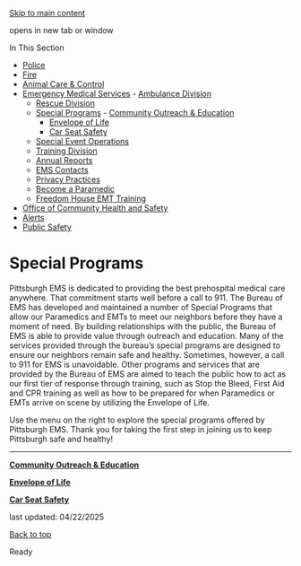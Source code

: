 [Skip to main content](https://www.pittsburghpa.gov/Safety/Emergency-Medical-Services/Special-Programs#main-content)

opens in new tab or window

In This Section

- [Police](https://www.pittsburghpa.gov/Safety/Police)
- [Fire](https://www.pittsburghpa.gov/Safety/Fire)
- [Animal Care & Control](https://www.pittsburghpa.gov/Safety/Animal-Care-Control)
- [Emergency Medical Services](https://www.pittsburghpa.gov/Safety/Emergency-Medical-Services)  - [Ambulance Division](https://www.pittsburghpa.gov/Safety/Emergency-Medical-Services/Ambulance-Division)
  - [Rescue Division](https://www.pittsburghpa.gov/Safety/Emergency-Medical-Services/Rescue-Division)
  - [Special Programs](https://www.pittsburghpa.gov/Safety/Emergency-Medical-Services/Special-Programs)    - [Community Outreach & Education](https://www.pittsburghpa.gov/Safety/Emergency-Medical-Services/Special-Programs/Community-Outreach-Education)
    - [Envelope of Life](https://www.pittsburghpa.gov/Safety/Emergency-Medical-Services/Special-Programs/Envelope-of-Life)
    - [Car Seat Safety](https://www.pittsburghpa.gov/Safety/Emergency-Medical-Services/Special-Programs/Car-Seat-Safety)
  - [Special Event Operations](https://www.pittsburghpa.gov/Safety/Emergency-Medical-Services/Special-Event-Operations)
  - [Training Division](https://www.pittsburghpa.gov/Safety/Emergency-Medical-Services/Training-Division)
  - [Annual Reports](https://www.pittsburghpa.gov/Safety/Emergency-Medical-Services/Annual-Reports)
  - [EMS Contacts](https://www.pittsburghpa.gov/Safety/Emergency-Medical-Services/EMS-Contacts)
  - [Privacy Practices](https://www.pittsburghpa.gov/Safety/Emergency-Medical-Services/Privacy-Practices)
  - [Become a Paramedic](https://www.pittsburghpa.gov/Safety/Emergency-Medical-Services/Become-a-Paramedic)
  - [Freedom House EMT Training](https://www.pittsburghpa.gov/Safety/Emergency-Medical-Services/Freedom-House-EMT-Training)
- [Office of Community Health and Safety](https://www.pittsburghpa.gov/Safety/Office-of-Community-Health-and-Safety)
- [Alerts](https://www.pittsburghpa.gov/Safety/Alerts)
- [Public Safety](https://www.pittsburghpa.gov/Safety/Public-Safety)

# Special Programs

Pittsburgh EMS is dedicated to providing the best prehospital medical care anywhere. That commitment starts well before a call to 911. The Bureau of EMS has developed and maintained a number of Special Programs that allow our Paramedics and EMTs to meet our neighbors before they have a moment of need. By building relationships with the public, the Bureau of EMS is able to provide value through outreach and education. Many of the services provided through the bureau’s special programs are designed to ensure our neighbors remain safe and healthy. Sometimes, however, a call to 911 for EMS is unavoidable. Other programs and services that are provided by the Bureau of EMS are aimed to teach the public how to act as our first tier of response through training, such as Stop the Bleed, First Aid and CPR training as well as how to be prepared for when Paramedics or EMTs arrive on scene by utilizing the Envelope of Life.

Use the menu on the right to explore the special programs offered by Pittsburgh EMS. Thank you for taking the first step in joining us to keep Pittsburgh safe and healthy!

* * *

[**Community Outreach & Education**](https://www.pittsburghpa.gov/Safety/Emergency-Medical-Services/Special-Programs/Community-Outreach-Education)

[**Envelope of Life**](https://www.pittsburghpa.gov/Safety/Emergency-Medical-Services/Special-Programs/Envelope-of-Life)

[**Car Seat Safety**](https://www.pittsburghpa.gov/Safety/Emergency-Medical-Services/Special-Programs/Car-Seat-Safety)

last updated: 04/22/2025

[Back to top](https://www.pittsburghpa.gov/Safety/Emergency-Medical-Services/Special-Programs#body-top)

Ready
